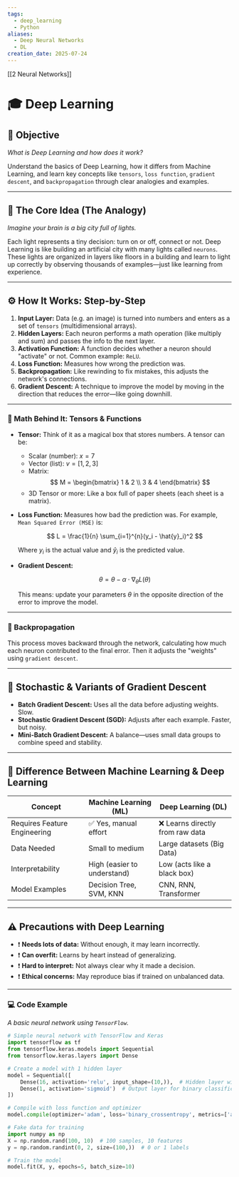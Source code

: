 ```yaml
---
tags:
  - deep_learning
  - Python
aliases:
  - Deep Neural Networks
  - DL
creation_date: 2025-07-24
---
```

[[2 Neural Networks]]
# 🎓 Deep Learning

## 🎯 Objective
*What is Deep Learning and how does it work?*

Understand the basics of Deep Learning, how it differs from Machine Learning, and learn key concepts like `tensors`, `loss function`, `gradient descent`, and `backpropagation` through clear analogies and examples.

---

## 🧠 The Core Idea (The Analogy)
*Imagine your brain is a big city full of lights.*

Each light represents a tiny decision: turn on or off, connect or not. Deep Learning is like building an artificial city with many lights called `neurons`. These lights are organized in layers like floors in a building and learn to light up correctly by observing thousands of examples—just like learning from experience.

---

## ⚙️ How It Works: Step-by-Step

1. **Input Layer:** Data (e.g. an image) is turned into numbers and enters as a set of `tensors` (multidimensional arrays).
2. **Hidden Layers:** Each neuron performs a math operation (like multiply and sum) and passes the info to the next layer.
3. **Activation Function:** A function decides whether a neuron should "activate" or not. Common example: `ReLU`.
4. **Loss Function:** Measures how wrong the prediction was.
5. **Backpropagation:** Like rewinding to fix mistakes, this adjusts the network's connections.
6. **Gradient Descent:** A technique to improve the model by moving in the direction that reduces the error—like going downhill.

---

### 🧮 Math Behind It: Tensors & Functions

- **Tensor:** Think of it as a magical box that stores numbers. A tensor can be:
  - Scalar (number): $x = 7$
  - Vector (list): $v = [1, 2, 3]$
  - Matrix: 
    $$
    M = \begin{bmatrix} 1 & 2 \\ 3 & 4 \end{bmatrix}
    $$
  - 3D Tensor or more: Like a box full of paper sheets (each sheet is a matrix).

- **Loss Function:** Measures how bad the prediction was. For example, `Mean Squared Error (MSE)` is:

  $$
  L = \frac{1}{n} \sum_{i=1}^{n}(y_i - \hat{y}_i)^2
  $$

  Where $y_i$ is the actual value and $\hat{y}_i$ is the predicted value.

- **Gradient Descent:**

  $$ 
  \theta = \theta - \alpha \cdot \nabla_\theta L(\theta)
  $$

  This means: update your parameters $\theta$ in the opposite direction of the error to improve the model.

---

### 🔁 Backpropagation
This process moves backward through the network, calculating how much each neuron contributed to the final error. Then it adjusts the "weights" using `gradient descent`.

---

## 🎲 Stochastic & Variants of Gradient Descent

- **Batch Gradient Descent:** Uses all the data before adjusting weights. Slow.
- **Stochastic Gradient Descent (SGD):** Adjusts after each example. Faster, but noisy.
- **Mini-Batch Gradient Descent:** A balance—uses small data groups to combine speed and stability.

---

## 🤖 Difference Between Machine Learning & Deep Learning

| Concept               | Machine Learning (ML)                 | Deep Learning (DL)                                 |
|-----------------------|---------------------------------------|----------------------------------------------------|
| Requires Feature Engineering | ✅ Yes, manual effort            | ❌ Learns directly from raw data                    |
| Data Needed            | Small to medium                      | Large datasets (Big Data)                          |
| Interpretability       | High (easier to understand)          | Low (acts like a black box)                        |
| Model Examples         | Decision Tree, SVM, KNN              | CNN, RNN, Transformer                              |

---

## ⚠️ Precautions with Deep Learning

- ❗ **Needs lots of data:** Without enough, it may learn incorrectly.
- ❗ **Can overfit:** Learns by heart instead of generalizing.
- ❗ **Hard to interpret:** Not always clear why it made a decision.
- ❗ **Ethical concerns:** May reproduce bias if trained on unbalanced data.

---

### 💻 Code Example
*A basic neural network using `TensorFlow`.*

```python
# Simple neural network with TensorFlow and Keras
import tensorflow as tf
from tensorflow.keras.models import Sequential
from tensorflow.keras.layers import Dense

# Create a model with 1 hidden layer
model = Sequential([
    Dense(16, activation='relu', input_shape=(10,)),  # Hidden layer with 16 neurons
    Dense(1, activation='sigmoid')  # Output layer for binary classification
])

# Compile with loss function and optimizer
model.compile(optimizer='adam', loss='binary_crossentropy', metrics=['accuracy'])

# Fake data for training
import numpy as np
X = np.random.rand(100, 10)  # 100 samples, 10 features
y = np.random.randint(0, 2, size=(100,))  # 0 or 1 labels

# Train the model
model.fit(X, y, epochs=5, batch_size=10)
```
